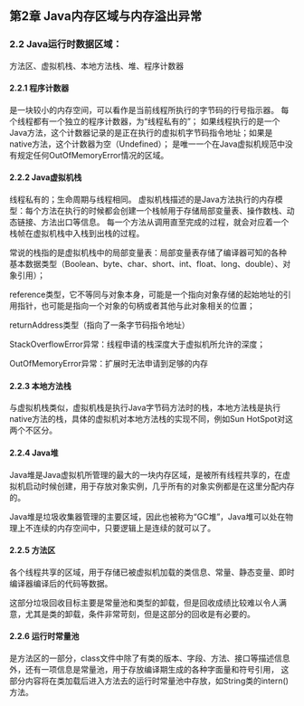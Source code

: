 ## 第2章 Java内存区域与内存溢出异常
### 2.2 Java运行时数据区域： 
 方法区、虚拟机栈、本地方法栈、堆、程序计数器
#### 2.2.1 程序计数器
是一块较小的内存空间，可以看作是当前线程所执行的字节码的行号指示器。
每个线程都有一个独立的程序计数器，为“线程私有的”；
如果线程执行的是一个Java方法，这个计数器记录的是正在执行的虚拟机字节码指令地址；如果是native方法，这个计数器为空（Undefined）；
是唯一一个在Java虚拟机规范中没有规定任何OutOfMemoryError情况的区域。

#### 2.2.2 Java虚拟机栈
线程私有的；生命周期与线程相同。
虚拟机栈描述的是Java方法执行的内存模型：每个方法在执行的时候都会创建一个栈帧用于存储局部变量表、操作数栈、动态链接、方法出口等信息。
每一个方法从调用直至完成的过程，就会对应着一个栈帧在虚拟机栈中入栈到出栈的过程。

常说的栈指的是虚拟机栈中的局部变量表：局部变量表存储了编译器可知的各种
基本数据类型（Boolean、byte、char、short、int、float、long、double）、对象引用）；

reference类型，它不等同与对象本身，可能是一个指向对象存储的起始地址的引用指针，也可能是指向一个对象的句柄或者其他与此对象相关的位置；

returnAddress类型（指向了一条字节码指令地址）

StackOverflowError异常：线程申请的栈深度大于虚拟机所允许的深度；

OutOfMemoryError异常：扩展时无法申请到足够的内存

#### 2.2.3 本地方法栈
与虚拟机栈类似，虚拟机栈是执行Java字节码方法时的栈，本地方法栈是执行native方法的栈，具体的虚拟机对本地方法栈的实现不同，例如Sun HotSpot对这两个不区分。

#### 2.2.4 Java堆

Java堆是Java虚拟机所管理的最大的一块内存区域，是被所有线程共享的，在虚拟机启动时候创建，用于存放对象实例，几乎所有的对象实例都是在这里分配内存的。

Java堆是垃圾收集器管理的主要区域，因此也被称为“GC堆”，Java堆可以处在物理上不连续的内存空间中，只要逻辑上是连续的就可以了。

#### 2.2.5 方法区
各个线程共享的区域，用于存储已被虚拟机加载的类信息、常量、静态变量、即时编译器编译后的代码等数据。

这部分垃圾回收目标主要是常量池和类型的卸载，但是回收成绩比较难以令人满意，尤其是类的卸载，条件非常苛刻，但是这部分的回收是有必要的。

#### 2.2.6 运行时常量池
是方法区的一部分，class文件中除了有类的版本、字段、方法、接口等描述信息外，还有一项信息是常量池，用于存放编译期生成的各种字面量和符号引用，
这部分内容将在类加载后进入方法去的运行时常量池中存放，如String类的intern()方法。



